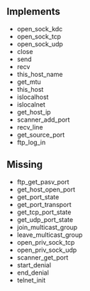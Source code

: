 ## Implements
- open_sock_kdc
- open_sock_tcp
- open_sock_udp
- close
- send
- recv
- this_host_name
- get_mtu
- this_host
- islocalhost
- islocalnet
- get_host_ip
- scanner_add_port
- recv_line
- get_source_port
- ftp_log_in

## Missing

- ftp_get_pasv_port
- get_host_open_port
- get_port_state
- get_port_transport
- get_tcp_port_state
- get_udp_port_state
- join_multicast_group
- leave_multicast_group
- open_priv_sock_tcp
- open_priv_sock_udp
- scanner_get_port
- start_denial
- end_denial
- telnet_init
